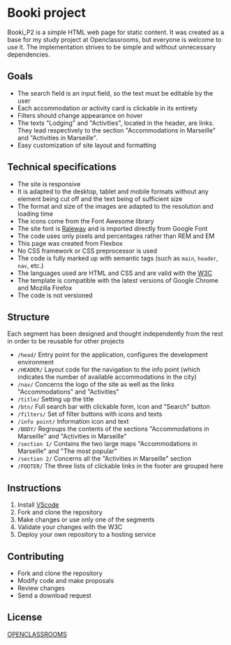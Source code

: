 # Booki project
Booki_P2 is a simple HTML web page for static content. It was created as a base for my study project at Openclassrooms, but everyone is welcome to use it. The implementation strives to be simple and without unnecessary dependencies.

## Goals
* The search field is an input field, so the text must be editable by the user
* Each accommodation or activity card is clickable in its entirety
* Filters should change appearance on hover
* The texts "Lodging" and "Activities", located in the header, are links. They lead respectively to the section "Accommodations in Marseille" and "Activities in Marseille".
* Easy customization of site layout and formatting

## Technical specifications
* The site is responsive 
* It is adapted to the desktop, tablet and mobile formats without any element being cut off and the text being of sufficient size
* The format and size of the images are adapted to the resolution and loading time
* The icons come from the Font Awesome library
* The site font is [Raleway](https://fonts.google.com/specimen/Raleway) and is imported directly from Google Font 
* The code uses only pixels and percentages rather than REM and EM
* This page was created from Flexbox
* No CSS framework or CSS preprocessor is used
* The code is fully marked up with semantic tags (such as `main`, `header`, `nav`, etc.)
* The languages used are HTML and CSS and are valid with the [W3C](https://validator.w3.org/)
* The template is compatible with the latest versions of Google Chrome and Mozilla Firefox
* The code is not versioned

## Structure
Each segment has been designed and thought independently from the rest in order to be reusable for other projects
* `/head/` Entry point for the application, configures the development environment
* `/HEADER/` Layout code for the navigation to the info point (which indicates the number of available accommodations in the city) 
* `/nav/` Concerns the logo of the site as well as the links "Accommodations" and "Activities"
* `/title/` Setting up the title
* `/btn/` Full search bar with clickable form, icon and "Search" button
* `/filters/` Set of filter buttons with icons and texts
* `/info point/` Information icon and text
* `/BODY/` Regroups the contents of the sections "Accommodations in Marseille" and "Activities in Marseille"
* `/section 1/` Contains the two large maps "Accommodations in Marseille" and "The most popular"
* `/section 2/` Concerns all the "Activities in Marseille" section
* `/FOOTER/` The three lists of clickable links in the footer are grouped here

## Instructions
1. Install [VScode](https://code.visualstudio.com/)  
2. Fork and clone the repository  
3. Make changes or use only one of the segments  
4. Validate your changes with the W3C  
5. Deploy your own repository to a hosting service  

## Contributing
* Fork and clone the repository
* Modify code and make proposals
* Review changes
* Send a download request

## License
[OPENCLASSROOMS](https://openclassrooms.com/fr/)
